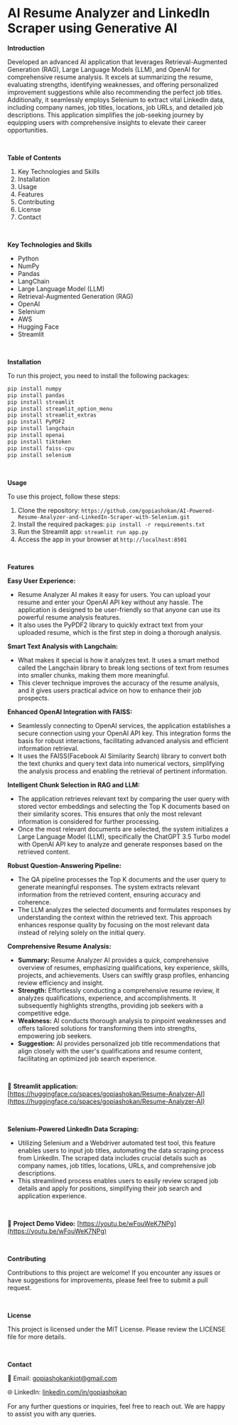 # AI Resume Analyzer and LinkedIn Scraper using Generative AI

**Introduction**

Developed an advanced AI application that leverages Retrieval-Augmented Generation (RAG), Large Language Models (LLM), and OpenAI for comprehensive resume analysis. It excels at summarizing the resume, evaluating strengths, identifying weaknesses, and offering personalized improvement suggestions while also recommending the perfect job titles. Additionally, it seamlessly employs Selenium to extract vital LinkedIn data, including company names, job titles, locations, job URLs, and detailed job descriptions. This application simplifies the job-seeking journey by equipping users with comprehensive insights to elevate their career opportunities.

<br />

**Table of Contents**

1. Key Technologies and Skills
2. Installation
3. Usage
4. Features
5. Contributing
6. License
7. Contact

<br />

**Key Technologies and Skills**
- Python
- NumPy
- Pandas
- LangChain
- Large Language Model (LLM)
- Retrieval-Augmented Generation (RAG)
- OpenAI
- Selenium
- AWS
- Hugging Face
- Streamlit

<br />

**Installation**

To run this project, you need to install the following packages:

```python
pip install numpy
pip install pandas
pip install streamlit
pip install streamlit_option_menu
pip install streamlit_extras
pip install PyPDF2
pip install langchain
pip install openai
pip install tiktoken
pip install faiss-cpu
pip install selenium
```

<br />

**Usage**

To use this project, follow these steps:

1. Clone the repository: ```https://github.com/gopiashokan/AI-Powered-Resume-Analyzer-and-LinkedIn-Scraper-with-Selenium.git```
2. Install the required packages: ```pip install -r requirements.txt```
3. Run the Streamlit app: ```streamlit run app.py```
4. Access the app in your browser at ```http://localhost:8501```

<br />

**Features**

**Easy User Experience:**
- Resume Analyzer AI makes it easy for users. You can upload your resume and enter your OpenAI API key without any hassle. The application is designed to be user-friendly so that anyone can use its powerful resume analysis features.
- It also uses the PyPDF2 library to quickly extract text from your uploaded resume, which is the first step in doing a thorough analysis.

**Smart Text Analysis with Langchain:**
- What makes it special is how it analyzes text. It uses a smart method called the Langchain library to break long sections of text from resumes into smaller chunks, making them more meaningful.
- This clever technique improves the accuracy of the resume analysis, and it gives users practical advice on how to enhance their job prospects.

**Enhanced OpenAI Integration with FAISS:**
- Seamlessly connecting to OpenAI services, the application establishes a secure connection using your OpenAI API key. This integration forms the basis for robust interactions, facilitating advanced analysis and efficient information retrieval.
- It uses the FAISS(Facebook AI Similarity Search) library to convert both the text chunks and query text data into numerical vectors, simplifying the analysis process and enabling the retrieval of pertinent information.

**Intelligent Chunk Selection in RAG and LLM:**
- The application retrieves relevant text by comparing the user query with stored vector embeddings and selecting the Top K documents based on their similarity scores. This ensures that only the most relevant information is considered for further processing.
- Once the most relevant documents are selected, the system initializes a Large Language Model (LLM), specifically the ChatGPT 3.5 Turbo model with OpenAI API key to analyze and generate responses based on the retrieved content.

**Robust Question-Answering Pipeline:**
- The QA pipeline processes the Top K documents and the user query to generate meaningful responses. The system extracts relevant information from the retrieved content, ensuring accuracy and coherence.
- The LLM analyzes the selected documents and formulates responses by understanding the context within the retrieved text. This approach enhances response quality by focusing on the most relevant data instead of relying solely on the initial query.

**Comprehensive Resume Analysis:**
- **Summary:** Resume Analyzer AI provides a quick, comprehensive overview of resumes, emphasizing qualifications, key experience, skills, projects, and achievements. Users can swiftly grasp profiles, enhancing review efficiency and insight.
- **Strength:** Effortlessly conducting a comprehensive resume review, it analyzes qualifications, experience, and accomplishments. It subsequently highlights strengths, providing job seekers with a competitive edge.
- **Weakness:** AI conducts thorough analysis to pinpoint weaknesses and offers tailored solutions for transforming them into strengths, empowering job seekers.
- **Suggestion:** AI provides personalized job title recommendations that align closely with the user's qualifications and resume content, facilitating an optimized job search experience.

<br />

🚀 **Streamlit application:** [https://huggingface.co/spaces/gopiashokan/Resume-Analyzer-AI](https://huggingface.co/spaces/gopiashokan/Resume-Analyzer-AI)

<br />

**Selenium-Powered LinkedIn Data Scraping:**
- Utilizing Selenium and a Webdriver automated test tool, this feature enables users to input job titles, automating the data scraping process from LinkedIn. The scraped data includes crucial details such as company names, job titles, locations, URLs, and comprehensive job descriptions.
- This streamlined process enables users to easily review scraped job details and apply for positions, simplifying their job search and application experience.

<br />

🎥 **Project Demo Video:** [https://youtu.be/wFouWeK7NPg](https://youtu.be/wFouWeK7NPg)

<br />

**Contributing**

Contributions to this project are welcome! If you encounter any issues or have suggestions for improvements, please feel free to submit a pull request.

<br />

**License**

This project is licensed under the MIT License. Please review the LICENSE file for more details.

<br />

**Contact**

📧 Email: gopiashokankiot@gmail.com 

🌐 LinkedIn: [linkedin.com/in/gopiashokan](https://www.linkedin.com/in/gopiashokan)

For any further questions or inquiries, feel free to reach out. We are happy to assist you with any queries.


